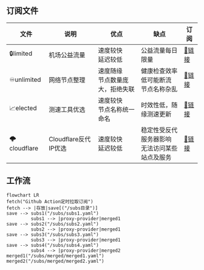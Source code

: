 ## 订阅文件

| 文件        | 说明                 | 优点                                 | 缺点                                               | 订阅                                                         |
| ----------- | -------------------- | ------------------------------------ | -------------------------------------------------- | ------------------------------------------------------------ |
| 🔒limited    | 机场公益流量         | 速度较快<br />延迟较低               | 公益流量每日限量                                   | [🔗链接](https://mirror.ghproxy.com/https://raw.githubusercontent.com/dongchengjie/airport/main/subs/merged/limited.yaml) |
| ♾️unlimited  | 网络节点整理         | 速度随缘<br />节点数量庞大，拒绝失联 | 健康检查效率低可能断流<br />节点名称杂乱           | [🔗链接](https://mirror.ghproxy.com/https://raw.githubusercontent.com/dongchengjie/airport/main/subs/merged/unlimitedyaml) |
| 📈elected    | 测速工具优选         | 速度较快<br />节点名称统一命名       | 时效性低，随缘测速更新                             | [🔗链接](https://mirror.ghproxy.com/https://raw.githubusercontent.com/dongchengjie/airport/main/subs/merged/elected.yaml) |
| 🌩cloudflare | Cloudflare反代IP优选 | 速度较快<br />延迟较低               | 稳定性受反代服务器影响<br />无法访问某些站点及服务 | [🔗链接](https://mirror.ghproxy.com/https://raw.githubusercontent.com/dongchengjie/airport/main/subs/merged/cloudflare.yaml) |

## 工作流

```mermaid
flowchart LR
fetch("Github Action定时拉取订阅")
fetch --> |存放|save[("/subs目录")]
save --> subs1("/subs/subs1.yaml")
         subs1 --> |proxy-provider|merged1
save --> subs2("/subs/subs2.yaml")
		 subs2 --> |proxy-provider|merged1
save --> subs3("/subs/subs3.yaml")
		 subs3 --> |proxy-provider|merged1
save --> subs4("/subs/subs4.yaml")
		 subs4 --> |proxy-provider|merged2
merged1("/subs/merged/merged1.yaml")
merged2("/subs/merged/merged2.yaml")
```
